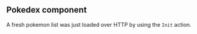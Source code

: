 ## Pokedex component

A fresh pokemon list was just loaded over HTTP by using the `Init` action.  

